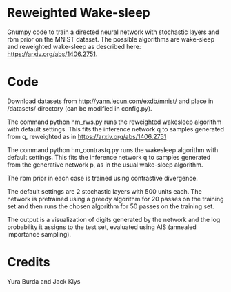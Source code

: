 # Reweighted Wake-sleep
Gnumpy code to train a directed neural network with stochastic layers and rbm prior on the MNIST dataset.
The possible algorithms are wake-sleep and reweighted wake-sleep as described here: https://arxiv.org/abs/1406.2751.

# Code
Download datasets from http://yann.lecun.com/exdb/mnist/ and place in /datasets/ directory (can be modified in config.py).

The command python hm_rws.py runs the reweighted wakesleep algorithm with default settings. This fits the inference network q to samples generated from q, reweighted as in https://arxiv.org/abs/1406.2751

The command python hm_contrastq.py runs the wakesleep algorithm with default settings. This fits the inference network q to samples generated from the generative network p, as in the usual wake-sleep algorithm.

The rbm prior in each case is trained using contrastive divergence.

The default settings are 2 stochastic layers with 500 units each. The network is pretrained using a greedy algorithm for 20 passes on the training set and then runs the chosen algorithm for 50 passes on the training set.

The output is a visualization of digits generated by the network and the log probability it assigns to the test set, evaluated using AIS (annealed importance sampling).

# Credits
Yura Burda and Jack Klys
